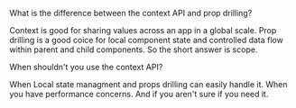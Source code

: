 What is the difference between the context API and prop drilling?

Context is good for sharing values across an app in a global scale. Prop drilling is a good coice for local component state and controlled data flow within parent and child components. So the short answer is scope.

When shouldn't you use the context API?

When Local state managment and props drilling can easily handle it. When you have performance concerns. And if you aren't sure if you need it.
